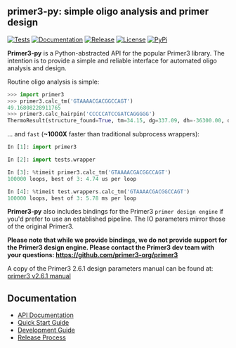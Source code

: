 ## primer3-py: simple oligo analysis and primer design

<a href="https://github.com/libnano/primer3-py/actions/workflows/test.yml" rel="actions">![Tests](https://github.com/libnano/primer3-py/actions/workflows/test.yml/badge.svg)</a>
<a href="https://github.com/libnano/primer3-py/actions/workflows/docs.yml" rel="docs">![Documentation](https://github.com/libnano/primer3-py/actions/workflows/docs.yml/badge.svg)</a>
<a href="https://github.com/libnano/primer3-py/actions/workflows/release.yml" rel="release">![Release](https://github.com/libnano/primer3-py/actions/workflows/release.yml/badge.svg)</a>
<a href="http://www.gnu.org/licenses/gpl-2.0.html" rel="license">![License](https://img.shields.io/pypi/l/primer3-py.png)</a>
<a href="https://pypi.python.org/pypi/primer3-py" rel="pypi">![PyPi](https://img.shields.io/pypi/v/primer3-py.png)</a>

**Primer3-py** is a Python-abstracted API for the popular Primer3 library. The
intention is to provide a simple and reliable interface for automated oligo
analysis and design.

Routine oligo analysis is simple:

```python
>>> import primer3
>>> primer3.calc_tm('GTAAAACGACGGCCAGT')
49.16808228911765
>>> primer3.calc_hairpin('CCCCCATCCGATCAGGGGG')
ThermoResult(structure_found=True, tm=34.15, dg=337.09, dh=-36300.00, ds=-118.13)
```

... and `fast` (**~1000X** faster than traditional subprocess wrappers):

```python
In [1]: import primer3

In [2]: import tests.wrapper

In [3]: %timeit primer3.calc_tm('GTAAAACGACGGCCAGT')
100000 loops, best of 3: 4.74 us per loop

In [4]: %timeit test.wrappers.calc_tm('GTAAAACGACGGCCAGT')
100000 loops, best of 3: 5.78 ms per loop
```

**Primer3-py** also includes bindings for the Primer3 `primer design engine`
if you'd prefer to use an established pipeline. The IO parameters mirror those
of the original Primer3.

**Please note that while we provide bindings, we do not provide support for
the Primer3 design engine. Please contact the Primer3 dev team with your
questions: https://github.com/primer3-org/primer3**

A copy of the Primer3 2.6.1 design parameters manual can be found at:
[primer3 v2.6.1 manual](https://htmlpreview.github.io/?https://github.com/primer3-org/primer3/blob/v2.6.1/src/primer3_manual.htm)

## Documentation

- [API Documentation](https://libnano.github.io/primer3-py)
- [Quick Start Guide](https://libnano.github.io/primer3-py/quickstart.html)
- [Development Guide](https://libnano.github.io/primer3-py/development.html)
- [Release Process](https://libnano.github.io/primer3-py/development.html#release-process)
